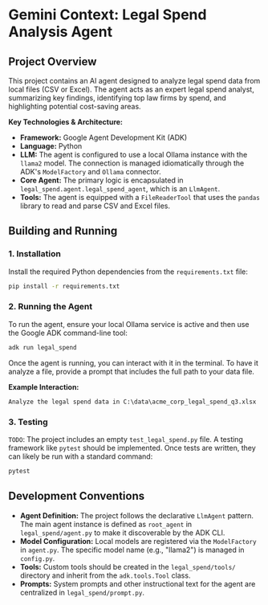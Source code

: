 # Gemini Context: Legal Spend Analysis Agent

## Project Overview

This project contains an AI agent designed to analyze legal spend data from local files (CSV or Excel). The agent acts as an expert legal spend analyst, summarizing key findings, identifying top law firms by spend, and highlighting potential cost-saving areas.

**Key Technologies & Architecture:**

*   **Framework:** Google Agent Development Kit (ADK)
*   **Language:** Python
*   **LLM:** The agent is configured to use a local Ollama instance with the `llama2` model. The connection is managed idiomatically through the ADK's `ModelFactory` and `Ollama` connector.
*   **Core Agent:** The primary logic is encapsulated in `legal_spend.agent.legal_spend_agent`, which is an `LlmAgent`.
*   **Tools:** The agent is equipped with a `FileReaderTool` that uses the `pandas` library to read and parse CSV and Excel files.

## Building and Running

### 1. Installation

Install the required Python dependencies from the `requirements.txt` file:

```sh
pip install -r requirements.txt
```

### 2. Running the Agent

To run the agent, ensure your local Ollama service is active and then use the Google ADK command-line tool:

```sh
adk run legal_spend
```

Once the agent is running, you can interact with it in the terminal. To have it analyze a file, provide a prompt that includes the full path to your data file.

**Example Interaction:**

```
Analyze the legal spend data in C:\data\acme_corp_legal_spend_q3.xlsx
```

### 3. Testing

`TODO`: The project includes an empty `test_legal_spend.py` file. A testing framework like `pytest` should be implemented. Once tests are written, they can likely be run with a standard command:

```sh
pytest
```

## Development Conventions

*   **Agent Definition:** The project follows the declarative `LlmAgent` pattern. The main agent instance is defined as `root_agent` in `legal_spend/agent.py` to make it discoverable by the ADK CLI.
*   **Model Configuration:** Local models are registered via the `ModelFactory` in `agent.py`. The specific model name (e.g., "llama2") is managed in `config.py`.
*   **Tools:** Custom tools should be created in the `legal_spend/tools/` directory and inherit from the `adk.tools.Tool` class.
*   **Prompts:** System prompts and other instructional text for the agent are centralized in `legal_spend/prompt.py`.
